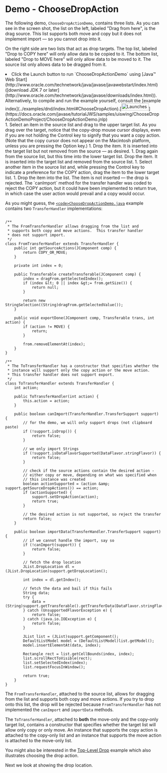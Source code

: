 
# Demo - ChooseDropAction

The following demo, `ChooseDropActionDemo`, contains three lists. As you can see in the screen shot, the list on the left, labeled "Drag from here", is the drag source. This list supports both move and copy but it does not implement import &#8212; so you cannot drop into it.

On the right side are two lists that act as drop targets. The top list, labeled "Drop to COPY here" will only allow data to be copied to it. The bottom list, labeled "Drop to MOVE here" will only allow data to be moved to it. The source list only allows data to be dragged from it.

<li>Click the Launch button to run `ChooseDropActionDemo` using 
[Java&#8482; Web Start](http://www.oracle.com/technetwork/java/javase/javawebstart/index.html) ([download JDK 7 or later](http://www.oracle.com/technetwork/java/javase/downloads/index.html)). Alternatively, to compile and run the example yourself, consult the [example index](../examples/dnd/index.html#ChooseDropAction).[<img src="../../images/jws-launch-button.png" width="88" height="23" align="bottom" alt="Launches the ChooseDropActionDemo example" />](https://docs.oracle.com/javase/tutorialJWS/samples/uiswing/ChooseDropActionDemoProject/ChooseDropActionDemo.jnlp)<br /></li>
1. Select an item in the source list and drag to the upper target list. As you drag over the target, notice that the copy-drop mouse cursor displays, even if you are not holding the Control key to signify that you want a copy action. (Note that the copy cursor does not appear on the Macintosh platform, unless you are pressing the Option key.)
1. Drop the item. It is inserted into the target list but not removed from the source &#8212; as desired.
1. Drag again from the source list, but this time into the lower target list. Drop the item. It is inserted into the target list and removed from the source list.
1. Select another item in the source list and, while pressing the Control key to indicate a preference for the COPY action, drag the item to the lower target list.
1. Drop the item into the list. The item is not inserted &#8212; the drop is rejected. The `canImport` method for the transfer handler was coded to reject the COPY action, but it could have been implemented to return true, in which case the user action would prevail and a copy would occur.

As you might guess, the 
[`<code>ChooseDropActionDemo.java`</code>](../examples/dnd/ChooseDropActionDemoProject/src/dnd/ChooseDropActionDemo.java) example contains two `TransferHandler` implementations:

```

/**
 * The FromTransferHandler allows dragging from the list and
 * supports both copy and move actions.  This transfer handler
 * does not support import.
 */
class FromTransferHandler extends TransferHandler {
    public int getSourceActions(JComponent comp) {
        return COPY_OR_MOVE;
    }

    private int index = 0;

    public Transferable createTransferable(JComponent comp) {
        index = dragFrom.getSelectedIndex();
        if (index &lt; 0 || index &gt;= from.getSize()) {
            return null;
        }

        return new StringSelection((String)dragFrom.getSelectedValue());
    }
    
    public void exportDone(JComponent comp, Transferable trans, int action) {
        if (action != MOVE) {
            return;
        }

        from.removeElementAt(index);
    }
}

/**
 * The ToTransferHandler has a constructor that specifies whether the
 * instance will support only the copy action or the move action.
 * This transfer handler does not support export.
 */
class ToTransferHandler extends TransferHandler {
    int action;
    
    public ToTransferHandler(int action) {
        this.action = action;
    }
    
    public boolean canImport(TransferHandler.TransferSupport support) {
        // for the demo, we will only support drops (not clipboard paste)
        if (!support.isDrop()) {
            return false;
        }

        // we only import Strings
        if (!support.isDataFlavorSupported(DataFlavor.stringFlavor)) {
            return false;
        }

        // check if the source actions contain the desired action -
        // either copy or move, depending on what was specified when
        // this instance was created
        boolean actionSupported = (action &amp; support.getSourceDropActions()) == action;
        if (actionSupported) {
            support.setDropAction(action);
            return true;
        }

        // the desired action is not supported, so reject the transfer
        return false;
    }

    public boolean importData(TransferHandler.TransferSupport support) {
        // if we cannot handle the import, say so
        if (!canImport(support)) {
            return false;
        }

        // fetch the drop location
        JList.DropLocation dl = (JList.DropLocation)support.getDropLocation();

        int index = dl.getIndex();

        // fetch the data and bail if this fails
        String data;
        try {
            data = (String)support.getTransferable().getTransferData(DataFlavor.stringFlavor);
        } catch (UnsupportedFlavorException e) {
            return false;
        } catch (java.io.IOException e) {
            return false;
        }

        JList list = (JList)support.getComponent();
        DefaultListModel model = (DefaultListModel)list.getModel();
        model.insertElementAt(data, index);

        Rectangle rect = list.getCellBounds(index, index);
        list.scrollRectToVisible(rect);
        list.setSelectedIndex(index);
        list.requestFocusInWindow();

        return true;
    }  
} 

```

The `FromTransferHandler`, attached to the source list, allows for dragging from the list and supports both copy and move actions. If you try to drop onto this list, the drop will be rejected because `FromTransferHandler` has not implemented the `canImport` and `importData` methods.

The `ToTransferHandler`, attached to **both** the move-only and the copy-only target list, contains a constructor that specifies whether the target list will allow only copy or only move. An instance that supports the copy action is attached to the copy-only list and an instance that supports the move action is attached to the move-only list.

You might also be interested in the 
[Top-Level Drop](toplevel.html) example which also illustrates choosing the drop action.

Next we look at showing the drop location.
